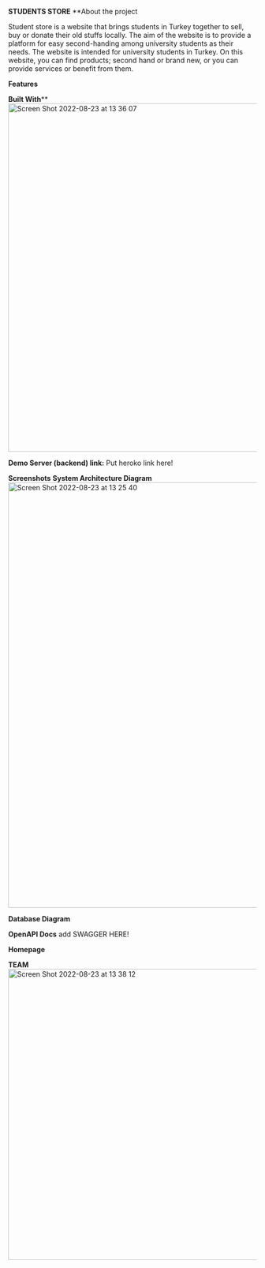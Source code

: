 **STUDENTS STORE**
**About the project

Student store is a website that brings students in Turkey together to sell, buy or donate their old stuffs locally. The aim of the website is to provide a platform for easy second-handing among university students as their needs. The website is intended for university students in Turkey. On this website, you can find products; second hand or brand new, or you can provide services or benefit from them.

**Features**

**Built With****
<img width="706" alt="Screen Shot 2022-08-23 at 13 36 07" src="https://user-images.githubusercontent.com/89161696/186137406-12be4103-9ca5-401d-b030-08e1ae7dea2d.png">

**Demo
Server (backend) link:** Put heroko link here!


**Screenshots**
**System Architecture Diagram**
<img width="862" alt="Screen Shot 2022-08-23 at 13 25 40" src="https://user-images.githubusercontent.com/89161696/186135353-1fc4bb8e-50fc-4fd3-a56a-5748e16386ce.png">

**Database Diagram**

**OpenAPI Docs**
add SWAGGER HERE!

**Homepage**

**TEAM**
<img width="590" alt="Screen Shot 2022-08-23 at 13 38 12" src="https://user-images.githubusercontent.com/89161696/186137798-a8ce219d-b3bf-4dee-b85b-3f3c8dc615ce.png">
